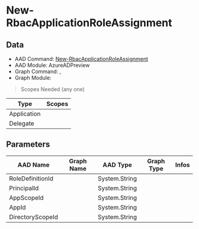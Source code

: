 # New-RbacApplicationRoleAssignment

> 

## Data

+ AAD Command: [New-RbacApplicationRoleAssignment](https://docs.microsoft.com/en-us/powershell/module/AzureADPreview/New-RbacApplicationRoleAssignment)
+ AAD Module: AzureADPreview
+ Graph Command: [](), []()
+ Graph Module: 

> Scopes Needed (any one)

|Type|Scopes|
|---|---|
|Application||
|Delegate||

## Parameters

|AAD Name|Graph Name|AAD Type|Graph Type|Infos|
|---|---|---|---|---|
|RoleDefinitionId||System.String|||
|PrincipalId||System.String|||
|AppScopeId||System.String|||
|AppId||System.String|||
|DirectoryScopeId||System.String|||

